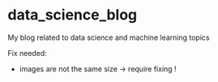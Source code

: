 # data_science_blog
My blog related to data science and machine learning topics

Fix needed:

- images are not the same size -> require fixing !
